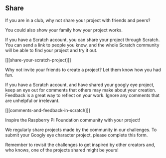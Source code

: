## Share

If you are in a club, why not share your project with friends and peers?

You could also show your family how your project works.

If you have a Scratch account, you can share your project through Scratch. You can send a link to people you know, and the whole Scratch community will be able to find your project and try it out.

[[[share-your-scratch-project]]]


Why not invite your friends to create a project? Let them know how you had fun.

If you have a Scratch account, and have shared your googly eye project, keep an eye out for comments that others may make about your creation. Feedback is a great way to reflect on your work. Ignore any comments that are unhelpful or irrelevant.

[[[comments-and-feedback-in-scratch]]]

Inspire the Raspberry Pi Foundation community with your project!

We regularly share projects made by the community in our challenges. To submit your Googly eye character project, please complete this form.

Remember to revisit the challenges to get inspired by other creators and, who knows, one of the projects shared might be yours!